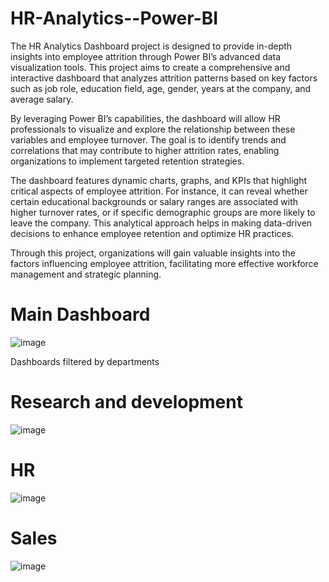 # HR-Analytics--Power-BI

The HR Analytics Dashboard project is designed to provide in-depth insights into employee attrition through Power BI’s advanced data visualization tools. This project aims to create a comprehensive and interactive dashboard that analyzes attrition patterns based on key factors such as job role, education field, age, gender, years at the company, and average salary.

By leveraging Power BI’s capabilities, the dashboard will allow HR professionals to visualize and explore the relationship between these variables and employee turnover. The goal is to identify trends and correlations that may contribute to higher attrition rates, enabling organizations to implement targeted retention strategies.

The dashboard features dynamic charts, graphs, and KPIs that highlight critical aspects of employee attrition. For instance, it can reveal whether certain educational backgrounds or salary ranges are associated with higher turnover rates, or if specific demographic groups are more likely to leave the company. This analytical approach helps in making data-driven decisions to enhance employee retention and optimize HR practices.

Through this project, organizations will gain valuable insights into the factors influencing employee attrition, facilitating more effective workforce management and strategic planning.

# Main Dashboard 
![image](https://github.com/user-attachments/assets/8664eff7-e768-4870-ae85-340823e68c61)

Dashboards filtered by departments
# Research and development
![image](https://github.com/user-attachments/assets/510077a4-dfdf-4ace-a0d9-2c76a4e63102)

# HR
![image](https://github.com/user-attachments/assets/5f383fbe-5a49-4ef4-a6e6-75ac35e06a7c)

# Sales
![image](https://github.com/user-attachments/assets/51ac7c44-f927-4b6c-a2c4-472c49d70ce4)




